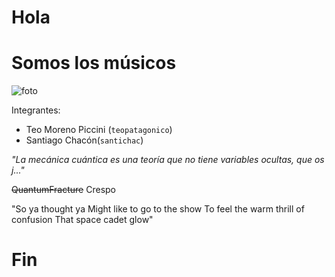 # **Hola**
# Somos los músicos

![foto](https://th.bing.com/th/id/R.44cb8f819570b05671089860881ea065?rik=zxGJz8XMj5z8dA&pid=ImgRaw&r=0)

Integrantes:

- Teo Moreno Piccini (`teopatagonico`)
- Santiago Chacón(`santichac`)



*"La mecánica cuántica es una teoría que no tiene variables ocultas, que os j..."*

~~QuantumFracture~~ Crespo

"So ya thought ya
Might like to go to the show
To feel the warm thrill of confusion
That space cadet glow"

# **Fin**

